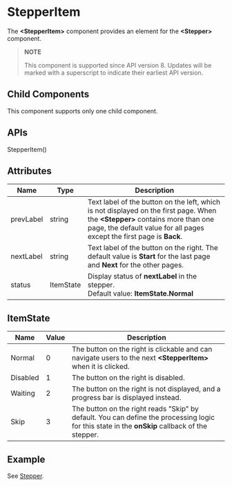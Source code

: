 # StepperItem

The **\<StepperItem>** component provides an element for the **\<Stepper>** component.


>  **NOTE**
>
>  This component is supported since API version 8. Updates will be marked with a superscript to indicate their earliest API version.


## Child Components

This component supports only one child component.


## APIs

StepperItem()


## Attributes

| Name| Type| Description|
| -------- | -------- | -------- |
| prevLabel | string | Text label of the button on the left, which is not displayed on the first page. When the **\<Stepper>** contains more than one page, the default value for all pages except the first page is **Back**.|
| nextLabel | string | Text label of the button on the right. The default value is **Start** for the last page and **Next** for the other pages.|
| status | ItemState | Display status of **nextLabel** in the stepper.<br>Default value: **ItemState.Normal**|

## ItemState

|   Name   |   Value   | Description|
| -------- | -------- |-------- |
| Normal |  0  |The button on the right is clickable and can navigate users to the next **\<StepperItem>** when it is clicked.|
| Disabled |  1  |The button on the right is disabled.|
| Waiting |  2  | The button on the right is not displayed, and a progress bar is displayed instead.|
| Skip |  3  |The button on the right reads "Skip" by default. You can define the processing logic for this state in the **onSkip** callback of the stepper.|


## Example

See [Stepper](ts-basic-components-stepper.md).
